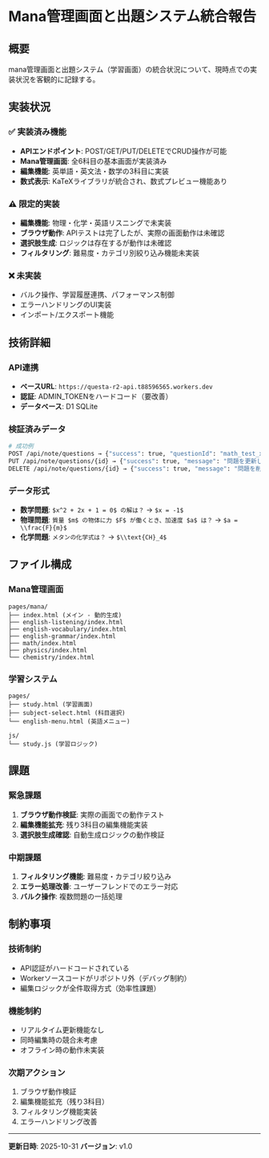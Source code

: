 # Mana管理画面と出題システム統合報告

## 概要

mana管理画面と出題システム（学習画面）の統合状況について、現時点での実装状況を客観的に記録する。

## 実装状況

### ✅ 実装済み機能
- **APIエンドポイント**: POST/GET/PUT/DELETEでCRUD操作が可能
- **Mana管理画面**: 全6科目の基本画面が実装済み
- **編集機能**: 英単語・英文法・数学の3科目に実装
- **数式表示**: KaTeXライブラリが統合され、数式プレビュー機能あり

### ⚠️ 限定的実装
- **編集機能**: 物理・化学・英語リスニングで未実装
- **ブラウザ動作**: APIテストは完了したが、実際の画面動作は未確認
- **選択肢生成**: ロジックは存在するが動作は未確認
- **フィルタリング**: 難易度・カテゴリ別絞り込み機能未実装

### ❌ 未実装
- バルク操作、学習履歴連携、パフォーマンス制御
- エラーハンドリングのUI実装
- インポート/エクスポート機能

## 技術詳細

### API連携
- **ベースURL**: `https://questa-r2-api.t88596565.workers.dev`
- **認証**: ADMIN_TOKENをハードコード（要改善）
- **データベース**: D1 SQLite

### 検証済みデータ
```bash
# 成功例
POST /api/note/questions → {"success": true, "questionId": "math_test_xxx"}
PUT /api/note/questions/{id} → {"success": true, "message": "問題を更新しました"}
DELETE /api/note/questions/{id} → {"success": true, "message": "問題を削除しました"}
```

### データ形式
- **数学問題**: `$x^2 + 2x + 1 = 0$ の解は？` → `$x = -1$`
- **物理問題**: `質量 $m$ の物体に力 $F$ が働くとき、加速度 $a$ は？` → `$a = \\frac{F}{m}$`
- **化学問題**: `メタンの化学式は？` → `$\\text{CH}_4$`

## ファイル構成

### Mana管理画面
```
pages/mana/
├── index.html (メイン - 動的生成)
├── english-listening/index.html
├── english-vocabulary/index.html
├── english-grammar/index.html
├── math/index.html
├── physics/index.html
└── chemistry/index.html
```

### 学習システム
```
pages/
├── study.html (学習画面)
├── subject-select.html (科目選択)
└── english-menu.html (英語メニュー)

js/
└── study.js (学習ロジック)
```

## 課題

### 緊急課題
1. **ブラウザ動作検証**: 実際の画面での動作テスト
2. **編集機能拡充**: 残り3科目の編集機能実装
3. **選択肢生成確認**: 自動生成ロジックの動作検証

### 中期課題
1. **フィルタリング機能**: 難易度・カテゴリ絞り込み
2. **エラー処理改善**: ユーザーフレンドでのエラー対応
3. **バルク操作**: 複数問題の一括処理

## 制約事項

### 技術制約
- API認証がハードコードされている
- Workerソースコードがリポジトリ外（デバッグ制約）
- 編集ロジックが全件取得方式（効率性課題）

### 機能制約
- リアルタイム更新機能なし
- 同時編集時の競合未考慮
- オフライン時の動作未実装

### 次期アクション
1. ブラウザ動作検証
2. 編集機能拡充（残り3科目）
3. フィルタリング機能実装
4. エラーハンドリング改善

---

**更新日時**: 2025-10-31
**バージョン**: v1.0